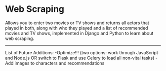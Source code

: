 # Web Scraping
Allows you to enter two movies or TV shows and returns all actors that played in both, along with who they played and a list of recommended movies and TV shows, implemented in Django and Python to learn about web scraping.

---

List of Future Additions:
-Optimize!!! (two options: work through JavaScript and Node.js OR switch to Flask and use Celery to load all non-vital tasks)
-Add images to characters and recommendations
